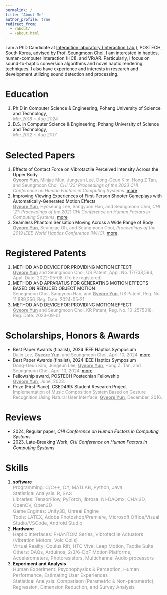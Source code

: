 ```yaml
---
permalink: /
title: "About Me"
author_profile: true
redirect_from: 
  - /about/
  - /about.html
---
```

I am a PhD Candidate at [Interaction laboratory (Interaction Lab.)](https://itneraction.postech.ac.kr), POSTECH, South Korea, advised by [Prof. Seungmoon Choi](https://choism.postech.ac.kr/).
I am interested in haptics, human-computer interaction (HCI), and VR/AR. Particularly, I focus on sound-to-haptic conversion algorithms and novel haptic rendering techniques.
I also have experience and interests in research and development utilizing sound detection and processing.

Education
======
1. Ph.D in Computer Science & Engineering, Pohang University of Science and Technology,   
_<span style="color:#999999; font-size: 14px">Mar.2018 ~ Aug.2024</span>_
1. B.S. in Computer Science & Engineering, Pohang University of Science and Technology,   
_<span style="color:#999999; font-size: 14px">Mar.2012 ~ Aug.2017</span>_

Selected Papers
======
1. Effects of Contact Force on Vibrotactile Perceived Intensity Across the Upper Body   
<span style="color:#999999; font-size: 14px"><u><b>Gyeore Yun</b></u>, Minjae Mun, Jungeun Lee, Dong-Geun Kim, Hong Z Tan, and Seungmoon Choi, _CHI &#039;23: Proceedings of the 2023 CHI Conference on Human Factors in Computing Systems_. [more](/publication/2023-04-19-Generating)</span>
2. Improving Viewing Experiences of First-Person Shooter Gameplays with Automatically-Generated Motion Effects   
<span style="color:#999999; font-size: 14px"><u><b>Gyeore Yun</b></u>, Hyoseung Lee, Sangyoon Han, and Seungmoon Choi, _CHI &#039;21: Proceedings of the 2021 CHI Conference on Human Factors in Computing Systems_. [more](/publication/2021-05-07-Improving)</span>
3. Seamless Phantom Sensation Moving Across a Wide Range of Body   
<span style="color:#999999; font-size: 14px"><u><b>Gyeore Yun</b></u>, Seungjae Oh, and Seungmoon Choi, _Proceedings of the 2019 IEEE World Haptics Conference (WHC)_. [more](/publication/2019-07-09-Seamless)</span>

Registered Patents
======
1. METHOD AND DEVICE FOR PROVIDING MOTION EFFECT   
<span style="color:#999999; font-size: 14px"><u><b>Gyeore Yun</b></u> and Seungmoon Choi, US Patent, Appl. No. 17/738,594, Appl. Date: 2022-05-06. (To be registered)</span>
2. METHOD AND APPARATUS FOR GENERATING MOTION EFFECTS BASED ON REDUCED OBJECT MOTION   
<span style="color:#999999; font-size: 14px">Seungmoon Choi, Sangyoon Han, and <u><b>Gyeore Yun</b></u>, US Patent, Reg. No. 11,989,356, Reg. Date: 2024-05-21.</span>
3. METHOD AND DEVICE FOR PROVIDING MOTION EFFECT   
<span style="color:#999999; font-size: 14px"><u><b>Gyeore Yun</b></u> and Seungmoon Choi, KR Patent, Reg. No. 10-2575318, Reg. Date: 2023-09-01.</span>

Scholarships, Honors & Awards
======
* Best Paper Awards (finalist), 2024 IEEE Haptics Symposium   
<span style="color:#999999; font-size: 14px">Dajin Lee, <u><b>Gyeore Yun</b></u>, and Seungmoon Choi, April 10, 2024. [more](/publication/2024-01-15-Effects)</span> 
* Best Paper Awards (finalist), 2024 IEEE Haptics Symposium   
<span style="color:#999999; font-size: 14px">Dong-Geun Kim, Jungeun Lee, <u><b>Gyeore Yun</b></u>, Hong Z. Tan, and Seungmoon Choi, April 10, 2024. [more](/publication/2024-01-15-Sound)</span> 
* Fellowship award, POSTECH Postechian Fellowship   
<span style="color:#999999; font-size: 14px"><u><b>Gyeore Yun</b></u>, June, 2023.</span>
* Prize (First Place), CSED499: Student Research Project   
<span style="color:#999999; font-size: 14px">Implementation of Music Composition System Based on Gesture Recognition Using Natural User Interface, <u><b>Gyeore Yun</b></u>, December, 2016.</span>

Reviews
======
* 2024, Regular paper, _CHI Conference on Human Factors in Computing Systems_
* 2023, Late-Breaking Work, _CHI Conference on Human Factors in Computing Systems_

Skills
======
1. <b>software</b>   
   <span style="color:#999999; font-size: 15px">Programming: C/C++, C#, MATLAB, Python, Java   
   Statistical Analysis: R, SAS   
   Libraries: TensorFlow, PyTorch, librosa, NI-DAQmx, CHAI3D, OpenCV, Open3D   
   Game Engines: Unity3D, Unreal Engine   
   Tools: LATEX, Adobe Photoshop/Premiere, Microsoft Office/Visual Studio/VSCode, Android Studio</span>
2. <b>Hardware</b>   
<span style="color:#999999; font-size: 15px">Haptic Interfaces: PHANTOM Series, Vibrotactile Actuators (Vibration Motors, Voic Coils)    
Virtual Reality: Oculus Rift, HTC Vive, Leap Motion, Tactile Suits   
Others: DAQs, Arduinos, 2/3/6-DoF Motion Platforms, Accelerometers, Photoresistors, Multichannel Audio processors</span>
3. <b>Experiment and Analysis</b>   
<span style="color:#999999; font-size: 15px">Human Experiment: Psychophysics & Perception, Human Performance, Estimating User Experiences   
Statistical Analysis: Comparison (Parametric & Non-parametric), Regression, Dimension Reduction, and Survey Analysis</span>
